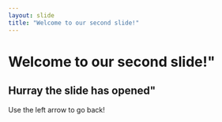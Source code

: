 ```yaml
---
layout: slide
title: "Welcome to our second slide!"
---
```

# Welcome to our second slide!"
## Hurray the slide has opened"
Use the left arrow to go back!
